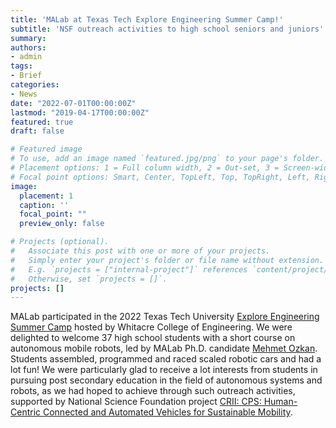 ```yaml
---
title: 'MALab at Texas Tech Explore Engineering Summer Camp!'
subtitle: 'NSF outreach activities to high school seniors and juniors'
summary:
authors:
- admin
tags:
- Brief
categories:
- News
date: "2022-07-01T00:00:00Z"
lastmod: "2019-04-17T00:00:00Z"
featured: true
draft: false

# Featured image
# To use, add an image named `featured.jpg/png` to your page's folder.
# Placement options: 1 = Full column width, 2 = Out-set, 3 = Screen-width
# Focal point options: Smart, Center, TopLeft, Top, TopRight, Left, Right, BottomLeft, Bottom, BottomRight
image:
  placement: 1
  caption: ''
  focal_point: ""
  preview_only: false

# Projects (optional).
#   Associate this post with one or more of your projects.
#   Simply enter your project's folder or file name without extension.
#   E.g. `projects = ["internal-project"]` references `content/project/deep-learning/index.md`.
#   Otherwise, set `projects = []`.
projects: []
---
```


MALab participated in the 2022 Texas Tech University [Explore Engineering Summer Camp](https://www.depts.ttu.edu/coe/undergraduate/explore/) hosted by Whitacre College of Engineering. We were delighted to welcome 37 high school students with a short course on autonomous mobile robots, led by MALab Ph.D. candidate [Mehmet Ozkan](https://www.ma-yao.com/authors/mehmet/). Students assembled, programmed and raced scaled robotic cars and had a lot fun! We were particularly glad to receive a lot interests from students in pursuing post secondary education in the field of autonomous systems and robots, as we had hoped to achieve through such outreach activities, supported by National Science Foundation project [CRII: CPS: Human-Centric Connected and Automated Vehicles for Sustainable Mobility](https://www.nsf.gov/awardsearch/showAward?AWD_ID=2153229&HistoricalAwards=false).
